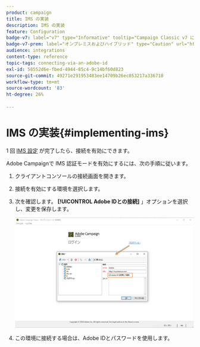 ```yaml
---
product: campaign
title: IMS の実装
description: IMS の実装
feature: Configuration
badge-v7: label="v7" type="Informative" tooltip="Campaign Classic v7 に適用されます"
badge-v7-prem: label="オンプレミスおよびハイブリッド" type="Caution" url="https://experienceleague.adobe.com/docs/campaign-classic/using/installing-campaign-classic/architecture-and-hosting-models/hosting-models-lp/hosting-models.html?lang=ja" tooltip="オンプレミスデプロイメントとハイブリッドデプロイメントにのみ適用されます"
audience: integrations
content-type: reference
topic-tags: connecting-via-an-adobe-id
exl-id: 58552d6e-fbed-4944-85c4-9c14bf60d823
source-git-commit: 49271e291953483ee14709b26ec053217a336718
workflow-type: tm+mt
source-wordcount: '83'
ht-degree: 26%

---
```


# IMS の実装{#implementing-ims}

1 回 [IMS 設定](configuring-ims.md) が完了したら、接続を有効にできます。

Adobe Campaignで IMS 認証モードを有効にするには、次の手順に従います。

1. クライアントコンソールの接続画面を開きます。
1. 接続を有効にする環境を選択します。
1. 次を確認します。 **[!UICONTROL Adobe IDとの接続]** 」オプションを選択し、変更を保存します。

   ![](assets/ims_1.png)

1. この環境に接続する場合は、Adobe IDとパスワードを使用します。
